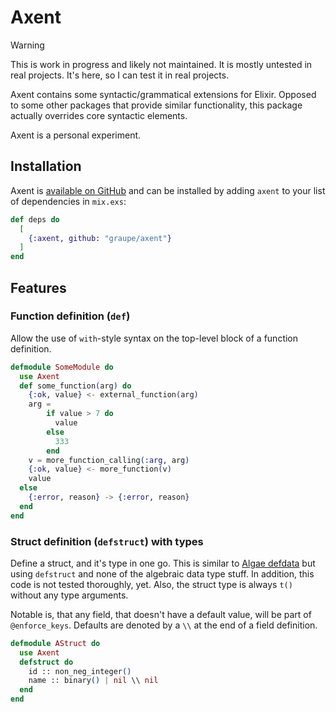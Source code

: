 # Axent

> [!WARNING]
>
> This is work in progress and likely not maintained. It is mostly untested in
> real projects. It's here, so I can test it in real projects.

Axent contains some syntactic/grammatical extensions for Elixir. Opposed to
some other packages that provide similar functionality, this package actually
overrides core syntactic elements.

Axent is a personal experiment.

## Installation

Axent is [available on GitHub](https://github.com/graupe/axent) and can be installed
by adding `axent` to your list of dependencies in `mix.exs`:

```elixir
def deps do
  [
    {:axent, github: "graupe/axent"}
  ]
end
```

<!--MODDOC_START-->

## Features

### Function definition (`def`)

Allow the use of `with`-style syntax on the top-level block of a function
definition.

```elixir
defmodule SomeModule do
  use Axent
  def some_function(arg) do
    {:ok, value} <- external_function(arg)
    arg =
        if value > 7 do
          value
        else
          333
        end
    v = more_function_calling(:arg, arg)
    {:ok, value} <- more_function(v)
    value
  else
    {:error, reason} -> {:error, reason}
  end
end
```

### Struct definition (`defstruct`) with types

Define a struct, and it's type in one go. This is similar to [Algae
defdata](https://hexdocs.pm/algae/Algae.html#defdata/1) but using
`defstruct` and none of the algebraic data type stuff. In addition, this code
is not tested thoroughly, yet. Also, the struct type is always `t()` without
any type
arguments.

Notable is, that any field, that doesn't have a default value, will be part of
`@enforce_keys`. Defaults are denoted by a `\\` at the end of a field definition.

```elixir
defmodule AStruct do
  use Axent
  defstruct do
    id :: non_neg_integer()
    name :: binary() | nil \\ nil
  end
end
```
